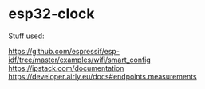 # esp32-clock

Stuff used:

https://github.com/espressif/esp-idf/tree/master/examples/wifi/smart_config
https://ipstack.com/documentation
https://developer.airly.eu/docs#endpoints.measurements